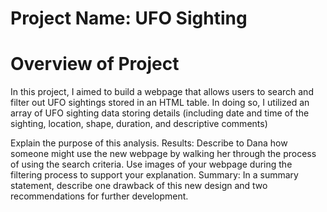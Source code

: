 # Project Name: UFO Sighting

# Overview of Project

In this project, I aimed to build a webpage that allows users to search and filter out UFO sightings stored in an HTML table. In doing so, I utilized an array of UFO sighting data storing details (including date and time of the sighting, location, shape, duration, and descriptive comments)


Explain the purpose of this analysis.
Results: Describe to Dana how someone might use the new webpage by walking her through the process of using the search criteria. Use images of your webpage during the filtering process to support your explanation.
Summary: In a summary statement, describe one drawback of this new design and two recommendations for further development.

